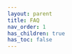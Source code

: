 ```yaml
---
layout: parent
title: FAQ
nav_order: 1
has_children: true
has_toc: false
---
```


<script>
setTimeout(() => {
  window.location.href = "/wtnc/faq/quickfix";
}, 0);
</script>
